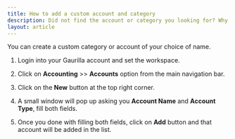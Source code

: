 ```yaml
---
title: How to add a custom account and category
description: Did not find the account or category you looking for? Why not create one
layout: article
---
```

You can create a custom category or account of your choice of name. 

1. Login into your Gaurilla account and set the workspace.

2. Click on **Accounting** >> **Accounts** option from the main navigation bar.

3. Click on the **New** button at the top right corner.

4. A small window will pop up asking you **Account Name** and **Account Type**, fill both fields.

5. Once you done with filling both fields, click on **Add** button and that account will be added in the list.